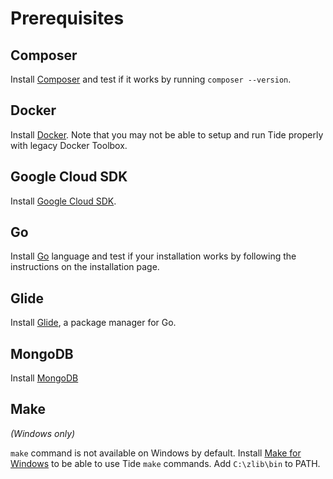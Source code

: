 # Prerequisites

## Composer
Install [Composer](https://getcomposer.org/) and test if it works by running `composer --version`.

## Docker
Install [Docker](https://docs.docker.com/install/). Note that you may not be able to setup and run Tide properly with legacy Docker Toolbox.

## Google Cloud SDK
Install [Google Cloud SDK](https://cloud.google.com/sdk/).

## Go
Install [Go](https://golang.org/doc/install) language and test if your installation works by following the instructions on the installation page.

## Glide
Install [Glide](https://glide.readthedocs.io/en/latest/#installing-glide), a package manager for Go.

## MongoDB
Install [MongoDB](https://www.mongodb.com/)

## Make
_(Windows only)_

`make` command is not available on Windows by default. Install [Make for Windows](http://gnuwin32.sourceforge.net/packages/make.htm) to be able to use Tide `make` commands. Add `C:\zlib\bin` to PATH.
